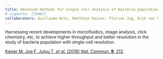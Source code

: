 ```yaml
---
title: Advanced methods for single cell analysis of bacteria populations
# vignette: [[DAW]]
collaborators: Guillaume Witz, Matthias Kaiser, Florian Jug, Erik van Nimwegen
---
```


Harnessing recent developments in microfluidics, image analysis, click chemistry, etc, to achieve higher throughput and better resolution in the study of bacteria population with single-cell resolution.

[<span class="co-first">Kaiser M</span>, <span class="co-first">Jug F</span>, <span class="co-first">Julou T</span>, *et al.* (2018) *Nat. Commun.* **9**, 212](https://doi.org/10.1038/s41467-017-02505-0).
